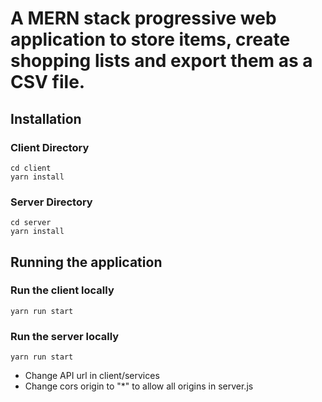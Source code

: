 # A MERN stack progressive web application to store items, create shopping lists and export them as a CSV file.

## Installation

### Client Directory

```
cd client
yarn install
```

### Server Directory

```
cd server
yarn install
```

## Running the application

### Run the client locally

```
yarn run start
```

### Run the server locally

```
yarn run start
```

-   Change API url in client/services
-   Change cors origin to "\*" to allow all origins in server.js
